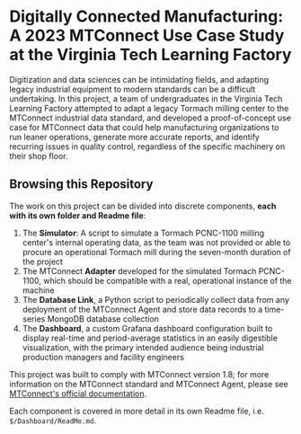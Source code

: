 # Digitally Connected Manufacturing: A 2023 MTConnect Use Case Study at the Virginia Tech Learning Factory

Digitization and data sciences can be intimidating fields, and adapting legacy industrial equipment to modern standards can be a difficult undertaking. In this project, a team of undergraduates in the Virginia Tech Learning Factory attempted to adapt a legacy Tormach milling center to the MTConnect industrial data standard, and developed a proof-of-concept use case for MTConnect data that could help manufacturing organizations to run leaner operations, generate more accurate reports, and identify recurring issues in quality control, regardless of the specific machinery on their shop floor.

## Browsing this Repository

The work on this project can be divided into discrete components, **each with its own folder and Readme file**:
1. The **Simulator**: A script to simulate a Tormach PCNC-1100 milling center's internal operating data, as the team was not provided or able to procure an operational Tormach mill during the seven-month duration of the project
2. The MTConnect **Adapter** developed for the simulated Tormach PCNC-1100, which should be compatible with a real, operational instance of the machine
3. The **Database Link**, a Python script to periodically collect data from any deployment of the MTConnect Agent and store data records to a time-series MongoDB database collection
4. The **Dashboard**, a custom Grafana dashboard configuration built to display real-time and period-average statistics in an easily digestible visualization, with the primary intended audience being industrial production managers and facility engineers

This project was built to comply with MTConnect version 1.8; for more information on the MTConnect standard and MTConnect Agent, please see [MTConnect's official documentation](https://www.mtconnect.org/documents).

Each component is covered in more detail in its own Readme file, i.e. `$/Dashboard/ReadMe.md`.
